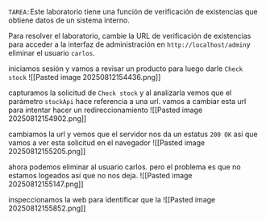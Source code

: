 `TAREA:`Este laboratorio tiene una función de verificación de existencias que obtiene datos de un sistema interno.

Para resolver el laboratorio, cambie la URL de verificación de existencias para acceder a la interfaz de administración en `http://localhost/admin`y eliminar el usuario `carlos`.

iniciamos sesión y vamos a revisar un producto para luego darle `Check stock`
![[Pasted image 20250812154436.png]]

capturamos la solicitud de `Check stock` y al analizarla vemos que el parámetro `stockApi` hace referencia a una url. vamos a cambiar esta url para intentar hacer un redireccionamiento
![[Pasted image 20250812154902.png]]

cambiamos la url y vemos que el servidor nos da un estatus `200 OK` así que vamos a ver esta solicitud en el navegador
![[Pasted image 20250812155205.png]]

ahora podemos eliminar al usuario carlos. pero el problema es que no estamos logeados así que no nos deja.
![[Pasted image 20250812155147.png]]

inspeccionamos la web para identificar que la
![[Pasted image 20250812155852.png]]